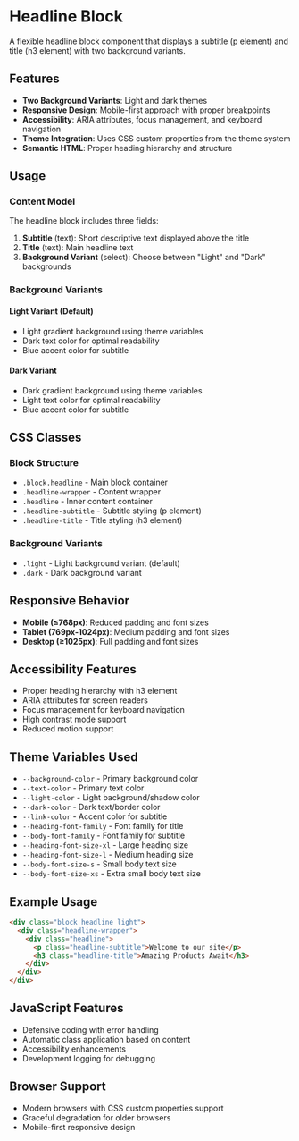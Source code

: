 # Headline Block

A flexible headline block component that displays a subtitle (p element) and title (h3 element) with two background variants.

## Features

- **Two Background Variants**: Light and dark themes
- **Responsive Design**: Mobile-first approach with proper breakpoints
- **Accessibility**: ARIA attributes, focus management, and keyboard navigation
- **Theme Integration**: Uses CSS custom properties from the theme system
- **Semantic HTML**: Proper heading hierarchy and structure

## Usage

### Content Model

The headline block includes three fields:

1. **Subtitle** (text): Short descriptive text displayed above the title
2. **Title** (text): Main headline text
3. **Background Variant** (select): Choose between "Light" and "Dark" backgrounds

### Background Variants

#### Light Variant (Default)
- Light gradient background using theme variables
- Dark text color for optimal readability
- Blue accent color for subtitle

#### Dark Variant
- Dark gradient background using theme variables
- Light text color for optimal readability
- Blue accent color for subtitle

## CSS Classes

### Block Structure
- `.block.headline` - Main block container
- `.headline-wrapper` - Content wrapper
- `.headline` - Inner content container
- `.headline-subtitle` - Subtitle styling (p element)
- `.headline-title` - Title styling (h3 element)

### Background Variants
- `.light` - Light background variant (default)
- `.dark` - Dark background variant

## Responsive Behavior

- **Mobile (≤768px)**: Reduced padding and font sizes
- **Tablet (769px-1024px)**: Medium padding and font sizes
- **Desktop (≥1025px)**: Full padding and font sizes

## Accessibility Features

- Proper heading hierarchy with h3 element
- ARIA attributes for screen readers
- Focus management for keyboard navigation
- High contrast mode support
- Reduced motion support

## Theme Variables Used

- `--background-color` - Primary background color
- `--text-color` - Primary text color
- `--light-color` - Light background/shadow color
- `--dark-color` - Dark text/border color
- `--link-color` - Accent color for subtitle
- `--heading-font-family` - Font family for title
- `--body-font-family` - Font family for subtitle
- `--heading-font-size-xl` - Large heading size
- `--heading-font-size-l` - Medium heading size
- `--body-font-size-s` - Small body text size
- `--body-font-size-xs` - Extra small body text size

## Example Usage

```html
<div class="block headline light">
  <div class="headline-wrapper">
    <div class="headline">
      <p class="headline-subtitle">Welcome to our site</p>
      <h3 class="headline-title">Amazing Products Await</h3>
    </div>
  </div>
</div>
```

## JavaScript Features

- Defensive coding with error handling
- Automatic class application based on content
- Accessibility enhancements
- Development logging for debugging

## Browser Support

- Modern browsers with CSS custom properties support
- Graceful degradation for older browsers
- Mobile-first responsive design
